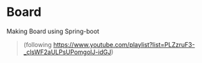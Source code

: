 # Board
Making Board using Spring-boot 
>(following https://www.youtube.com/playlist?list=PLZzruF3-_clsWF2aULPsUPomgolJ-idGJ)

